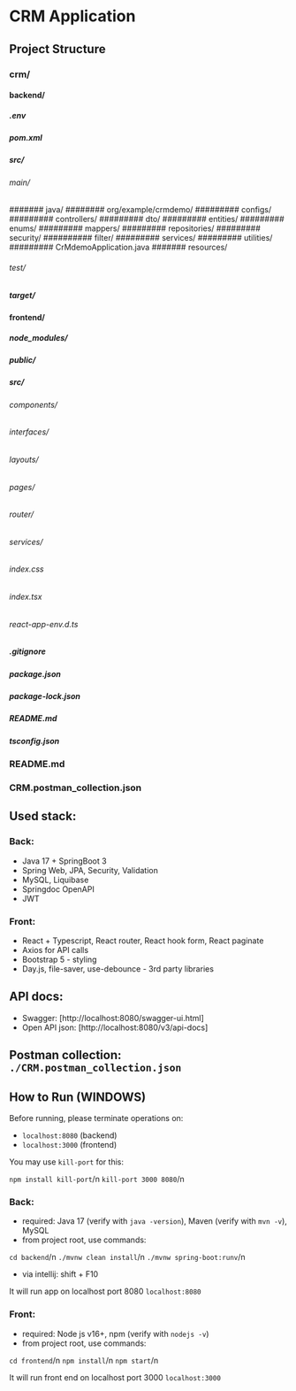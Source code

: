 # CRM Application

## Project Structure

### crm/
#### backend/
##### .env
##### pom.xml
##### src/
###### main/
####### java/
######## org/example/crmdemo/
######### configs/
######### controllers/
######### dto/
######### entities/
######### enums/
######### mappers/
######### repositories/
######### security/
########## filter/
######### services/
######### utilities/
######### CrMdemoApplication.java
####### resources/
###### test/
##### target/

#### frontend/
##### node_modules/
##### public/
##### src/
###### components/
###### interfaces/
###### layouts/
###### pages/
###### router/
###### services/
###### index.css
###### index.tsx
###### react-app-env.d.ts
##### .gitignore
##### package.json
##### package-lock.json
##### README.md
##### tsconfig.json

### README.md
### CRM.postman_collection.json


## Used stack:

### Back:
- Java 17 + SpringBoot 3
- Spring Web, JPA, Security, Validation
- MySQL, Liquibase
- Springdoc OpenAPI
- JWT
 
### Front:
- React + Typescript, React router, React hook form, React paginate
- Axios for API calls
- Bootstrap 5 - styling
- Day.js, file-saver, use-debounce - 3rd party libraries

## API docs: 
- Swagger: [http://localhost:8080/swagger-ui.html]
- Open API json: [http://localhost:8080/v3/api-docs]

## Postman collection: `./CRM.postman_collection.json`

## How to Run (WINDOWS)
Before running, please terminate operations on:
- `localhost:8080` (backend)
- `localhost:3000` (frontend)

You may use `kill-port` for this:

`npm install kill-port`/n
`kill-port 3000 8080`/n

### Back:
- required: Java 17 (verify with `java -version`), Maven (verify with `mvn -v`), MySQL
- from project root, use commands: 

`cd backend`/n
`./mvnw clean install`/n
`./mvnw spring-boot:runv`/n

- via intellij: shift + F10

It will run app on localhost port 8080 `localhost:8080`

### Front:
- required: Node js v16+, npm (verify with `nodejs -v`)
- from project root, use commands: 

`cd frontend`/n
`npm install`/n
`npm start`/n

It will run front end on localhost port 3000 `localhost:3000`
